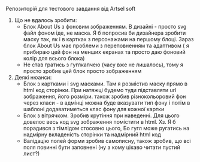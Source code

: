 Репозиторій для тестового завдання від Artsel soft

1. Що не вдалось зробити:
   - Блок About Us з фоновим зображенням. В дизайні - просто svg файл фоном іде, не маска. Я б попросив би дизайнера зробити маску так, як і в картках з персонажами на першому блоці. Зараз блок About Us має проблеми з переповненням та адаптивом ( я прибираю цей фон на менших екранах та просто даю фоновий колір для всього блока)
   - Не став гратись з гуглкапчею (часу вже не лишалось), тому я просто зробив цей блок просто зображенням
2. Деякі нюанси:
   - Блок з картками і svg масками. Там я розмістив маску прямо в html код сторінки. При натяжці будемо туди підставляти url зображення, його розміри. також зробив різнокольоровий фон через класи - в адмінці можна буде вказувати тип фону і потім в шаблоні додаватиметься клас фону для кожної картки
   - Блок з вітрячком. Зробив крутіння при наведенні. Для цього довелос весь код svg зображення помістити в html. Хз. Я б порадився з тімлідом стосовно цього, Бо гугл може ругатись на надмірну вкладеність сторінки та надмірний html код
   - Валідацію полей форми зробив самописну, також зробив, що всі поля повинні бути заповнені (ну а кому цікаво читати пустий лист?)
